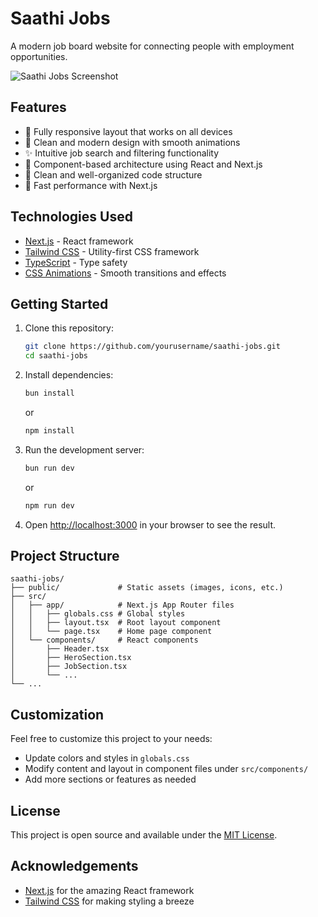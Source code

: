 # Saathi Jobs

A modern job board website for connecting people with employment opportunities.

![Saathi Jobs Screenshot](screenshot.png)

## Features

- 📱 Fully responsive layout that works on all devices
- 🎨 Clean and modern design with smooth animations
- ✨ Intuitive job search and filtering functionality
- 🧩 Component-based architecture using React and Next.js
- 📝 Clean and well-organized code structure
- 🚀 Fast performance with Next.js

## Technologies Used

- [Next.js](https://nextjs.org/) - React framework
- [Tailwind CSS](https://tailwindcss.com/) - Utility-first CSS framework
- [TypeScript](https://www.typescriptlang.org/) - Type safety
- [CSS Animations](https://developer.mozilla.org/en-US/docs/Web/CSS/CSS_animations) - Smooth transitions and effects

## Getting Started

1. Clone this repository:
   ```bash
   git clone https://github.com/yourusername/saathi-jobs.git
   cd saathi-jobs
   ```

2. Install dependencies:
   ```bash
   bun install
   ```
   or
   ```bash
   npm install
   ```

3. Run the development server:
   ```bash
   bun run dev
   ```
   or
   ```bash
   npm run dev
   ```

4. Open [http://localhost:3000](http://localhost:3000) in your browser to see the result.

## Project Structure

```
saathi-jobs/
├── public/             # Static assets (images, icons, etc.)
├── src/
│   ├── app/            # Next.js App Router files
│   │   ├── globals.css # Global styles
│   │   ├── layout.tsx  # Root layout component
│   │   └── page.tsx    # Home page component
│   └── components/     # React components
│       ├── Header.tsx
│       ├── HeroSection.tsx
│       ├── JobSection.tsx
│       └── ...
└── ...
```

## Customization

Feel free to customize this project to your needs:

- Update colors and styles in `globals.css`
- Modify content and layout in component files under `src/components/`
- Add more sections or features as needed

## License
 
This project is open source and available under the [MIT License](LICENSE).

## Acknowledgements

- [Next.js](https://nextjs.org/) for the amazing React framework
- [Tailwind CSS](https://tailwindcss.com/) for making styling a breeze
